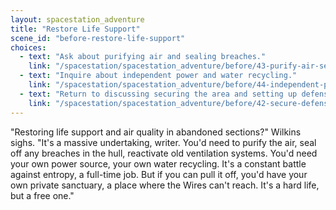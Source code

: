 ```yaml
---
layout: spacestation_adventure
title: "Restore Life Support"
scene_id: "before-restore-life-support"
choices:
  - text: "Ask about purifying air and sealing breaches."
    link: "/spacestation/spacestation_adventure/before/43-purify-air-seal-breaches"
  - text: "Inquire about independent power and water recycling."
    link: "/spacestation/spacestation_adventure/before/44-independent-power-water-recycling"
  - text: "Return to discussing securing the area and setting up defenses."
    link: "/spacestation/spacestation_adventure/before/42-secure-defenses"
---
```


"Restoring life support and air quality in abandoned sections?" Wilkins sighs. "It's a massive undertaking, writer. You'd need to purify the air, seal off any breaches in the hull, reactivate old ventilation systems. You'd need your own power source, your own water recycling. It's a constant battle against entropy, a full-time job. But if you can pull it off, you'd have your own private sanctuary, a place where the Wires can't reach. It's a hard life, but a free one."
